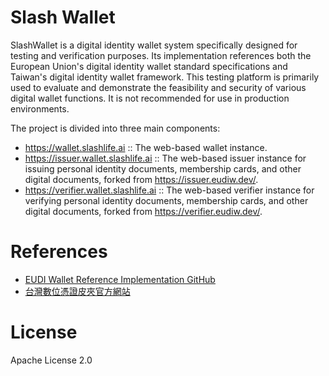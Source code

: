 # Slash Wallet 

SlashWallet is a digital identity wallet system specifically designed for testing and verification purposes. Its implementation references both the European Union's digital identity wallet standard specifications and Taiwan's digital identity wallet framework. This testing platform is primarily used to evaluate and demonstrate the feasibility and security of various digital wallet functions. It is not recommended for use in production environments.

The project is divided into three main components:

- https://wallet.slashlife.ai :: The web-based wallet instance.
- https://issuer.wallet.slashlife.ai :: The web-based issuer instance for issuing personal identity documents, membership cards, and other digital documents, forked from https://issuer.eudiw.dev/.
- https://verifier.wallet.slashlife.ai :: The web-based verifier instance for verifying personal identity documents, membership cards, and other digital documents, forked from https://verifier.eudiw.dev/.

# References

- [EUDI Wallet Reference Implementation GitHub](https://github.com/eu-digital-identity-wallet)
- [台灣數位憑證皮夾官方網站](https://wallet.gov.tw/)

# License

Apache License 2.0